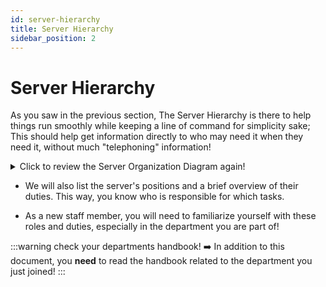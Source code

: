 ```yaml
---
id: server-hierarchy
title: Server Hierarchy
sidebar_position: 2
---
```


# Server Hierarchy

As you saw in the previous section, The Server Hierarchy is there to help things run smoothly while keeping a line of command for simplicity sake; This should help get information directly to who may need it when they need it, without much "telephoning" information!

<details>
  <summary>Click to review the Server Organization Diagram again!</summary>
  <img src={require("../../static/img/organigram.png").default} alt="Example banner" />
</details>

- We will also list the server's positions and a brief overview of their duties. This way, you know who is responsible for which tasks.

- As a new staff member, you will need to familiarize yourself with these roles and duties, especially in the department you are part of!

:::warning check your departments handbook!
➡️ In addition to this document, you **need** to read the handbook related to the department you just joined!
:::
